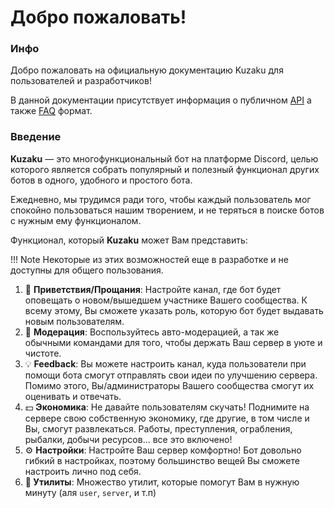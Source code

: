 # Добро пожаловать!

### Инфо

Добро пожаловать на официальную документацию Kuzaku для пользователей и разработчиков!

В данной документации присутствует информация о публичном [API](get-started/public-api.md) а также [FAQ](another/faq.md) формат.

### Введение

**Kuzaku** — это многофункциональный бот на платформе Discord, целью которого является собрать популярный и полезный функционал других ботов в одного, удобного и простого бота.

Ежедневно, мы трудимся ради того, чтобы каждый пользователь мог спокойно пользоваться нашим творением, и не теряться в поиске ботов с нужным ему функционалом.

Функционал, который **Kuzaku** может Вам представить:

!!! Note
    Некоторые из этих возможностей еще в разработке и не доступны для общего пользования.

1. 👋 **Приветствия/Прощания**: Настройте канал, где бот будет оповещать о новом/вышедшем участнике Вашего сообщества. К всему этому, Вы сможете указать роль, которую бот будет выдавать новым пользователям.
2. 🔧 **Модерация**: Воспользуйтесь авто-модерацией, а так же обычными командами для того, чтобы держать Ваш сервер в уюте и чистоте.
3. 💡 **Feedback**: Вы можете настроить канал, куда пользователи при помощи бота смогут отправлять свои идеи по улучшению сервера. Помимо этого, Вы/администраторы Вашего сообщества смогут их оценивать и отвечать.
4. 💵 **Экономика**: Не давайте пользователям скучать! Поднимите на сервере свою собственную экономику, где другие, в том числе и Вы, смогут развлекаться. Работы, преступления, ограбления, рыбалки, добычи ресурсов... все это включено!
5. ⚙️ **Настройки**: Настройте Ваш сервер комфортно! Бот довольно гибкий в настройках, поэтому большинство вещей Вы сможете настроить лично под себя.
6. **🔗 Утилиты**: Множество утилит, которые помогут Вам в нужную минуту \(аля `user`, `server`, и т.п\)